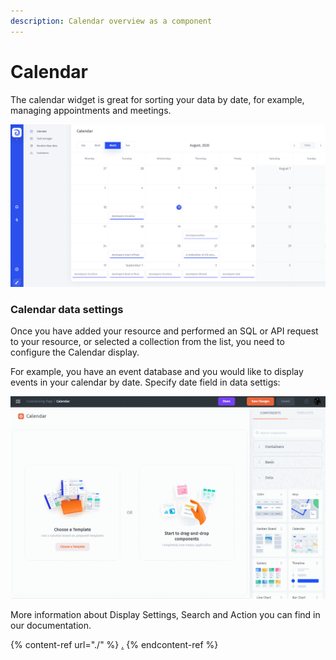 ```yaml
---
description: Calendar overview as a component
---
```


# Calendar

The calendar widget is great for sorting your data by date, for example, managing appointments and meetings.

![](<../../../.gitbook/assets/image (667).png>)

### Calendar data settings

Once you have added your resource and performed an SQL or API request to your resource, or selected a collection from the list, you need to configure the Calendar display.

For example, you have an event database and you would like to display events in your calendar by date. Specify date field in data settigs:

![](<../../../.gitbook/assets/GIF (226).gif>)

More information about Display Settings, Search and Action you can find in our documentation.

{% content-ref url="./" %}
[.](./)
{% endcontent-ref %}
